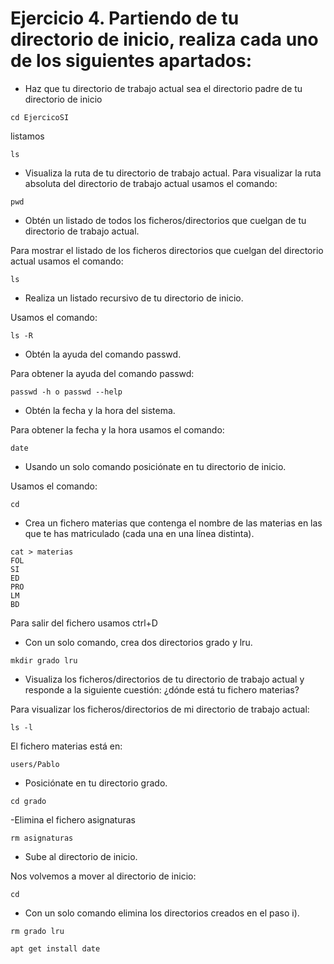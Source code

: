 # Ejercicio 4. Partiendo de tu directorio de inicio, realiza cada uno de los siguientes apartados:

- Haz que tu directorio de trabajo actual sea el directorio padre de tu directorio de
inicio
~~~
cd EjercicoSI
~~~
listamos 
~~~
ls
~~~
- Visualiza la ruta de tu directorio de trabajo actual.
Para visualizar la ruta absoluta del directorio de trabajo actual usamos el comando:
~~~
pwd
~~~
- Obtén un listado de todos los ficheros/directorios que cuelgan de tu directorio de
trabajo actual.

Para mostrar el listado de los ficheros directorios que cuelgan del directorio actual usamos el comando:
~~~
ls
~~~
- Realiza un listado recursivo de tu directorio de inicio.

Usamos el comando:
~~~
ls -R
~~~
- Obtén la ayuda del comando passwd.

Para obtener la ayuda del comando passwd:
~~~
passwd -h o passwd --help
~~~
- Obtén la fecha y la hora del sistema.

Para obtener la fecha y la hora usamos el comando:
~~~
date
~~~
- Usando un solo comando posiciónate en tu directorio de inicio.

Usamos el comando:
~~~
cd
~~~
- Crea un fichero materias que contenga el nombre de las materias en las que te has
matriculado (cada una en una línea distinta).

~~~
cat > materias
FOL
SI
ED
PRO
LM
BD
~~~
Para salir del fichero usamos ctrl+D
- Con un solo comando, crea dos directorios grado y lru.
~~~
mkdir grado lru
~~~

- Visualiza los ficheros/directorios de tu directorio de trabajo actual y responde a la
siguiente cuestión: ¿dónde está tu fichero materias?

Para visualizar los ficheros/directorios de mi directorio de trabajo actual:
~~~
ls -l
~~~
El fichero materias está en:
~~~
users/Pablo
~~~
- Posiciónate en tu directorio grado.
~~~
cd grado
~~~
-Elimina el fichero asignaturas 
~~~
rm asignaturas
~~~
- Sube al directorio de inicio.

Nos volvemos a mover al directorio de inicio:
~~~
cd
~~~

- Con un solo comando elimina los directorios creados en el paso i). 
~~~
rm grado lru
~~~

~~~
apt get install date
~~~
